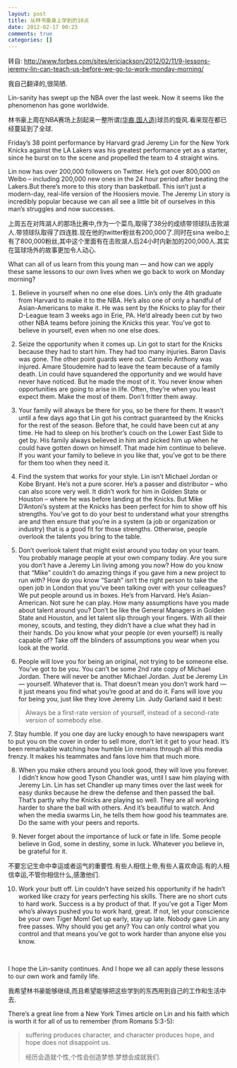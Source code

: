 ```yaml
---
layout: post
title: 从林书豪身上学到的10点
date: 2012-02-17 00:23
comments: true
categories: []
---
```

转自: <a href="http://www.forbes.com/sites/ericjackson/2012/02/11/9-lessons-jeremy-lin-can-teach-us-before-we-go-to-work-monday-morning/">http://www.forbes.com/sites/ericjackson/2012/02/11/9-lessons-jeremy-lin-can-teach-us-before-we-go-to-work-monday-morning/</a>

我自己翻译的,很简陋.

Lin-sanity has swept up the NBA over the last week. Now it seems like the phenomenon has gone worldwide.

林书豪上周在NBA赛场上刮起来一整所谓<span style="text-decoration: underline;">(华裔,国人造)</span>球员的旋风.看来现在都已经蔓延到了全球.<!--more-->

Friday’s 38 point performance by Harvard grad Jeremy Lin for the New York Knicks against the LA Lakers was his greatest performance yet as a starter, since he burst on to the scene and propelled the team to 4 straight wins.

Lin now has over 200,000 followers on Twitter. He’s got over 800,000 on Weibo – including 200,000 new ones in the 24 hour period after beating the Lakers.But there’s more to this story than basketball. This isn’t just a modern-day, real-life version of the Hoosiers movie. The Jeremy Lin story is incredibly popular because we can all see a little bit of ourselves in this man’s struggles and now successes.

上周五在对阵湖人的那场比赛中,作为一个菜鸟,取得了38分的成绩带领球队击败湖人.带领球队取得了四连胜.现在他的twitter粉丝有200,000了.同时在sina weibo上有了800,000粉丝,其中这个里面有在击败湖人后24小时内新加的200,000人.其实在篮球场外的故事更加令人动心.

What can all of us learn from this young man — and how can we apply these same lessons to our own lives when we go back to work on Monday morning?

1. Believe in yourself when no one else does. Lin’s only the 4th graduate from Harvard to make it to the NBA. He’s also one of only a handful of Asian-Americans to make it. He was sent by the Knicks to play for their D-League team 3 weeks ago in Erie, PA. He’d already been cut by two other NBA teams before joining the Knicks this year. You’ve got to believe in yourself, even when no one else does.

2. Seize the opportunity when it comes up. Lin got to start for the Knicks because they had to start him. They had too many injuries. Baron Davis was gone. The other point guards were out. Carmelo Anthony was injured. Amare Stoudemire had to leave the team because of a family death. Lin could have squandered the opportunity and we would have never have noticed. But he made the most of it. You never know when opportunities are going to arise in life. Often, they’re when you least expect them. Make the most of them. Don’t fritter them away.

3. Your family will always be there for you, so be there for them. It wasn’t until a few days ago that Lin got his contract guaranteed by the Knicks for the rest of the season. Before that, he could have been cut at any time. He had to sleep on his brother’s couch on the Lower East Side to get by. His family always believed in him and picked him up when he could have gotten down on himself. That made him continue to believe. If you want your family to believe in you like that, you’ve got to be there for them too when they need it.

4. Find the system that works for your style. Lin isn’t Michael Jordan or Kobe Bryant. He’s not a pure scorer. He’s a passer and distributor – who can also score very well. It didn’t work for him in Golden State or Houston – where he was before landing at the Knicks. But Mike D’Antoni’s system at the Knicks has been perfect for him to show off his strengths. You’ve got to do your best to understand what your strengths are and then ensure that you’re in a system (a job or organization or industry) that is a good fit for those strengths. Otherwise, people overlook the talents you bring to the table.

5. Don’t overlook talent that might exist around you today on your team. You probably manage people at your own company today. Are you sure you don’t have a Jeremy Lin living among you now? How do you know that “Mike” couldn’t do amazing things if you gave him a new project to run with? How do you know “Sarah” isn’t the right person to take the open job in London that you’ve been talking over with your colleagues? We put people around us in boxes. He’s from Harvard. He’s Asian-American. Not sure he can play. How many assumptions have you made about talent around you? Don’t be like the General Managers in Golden State and Houston, and let talent slip through your fingers. With all their money, scouts, and testing, they didn’t have a clue what they had in their hands. Do you know what your people (or even yourself) is really capable of? Take off the blinders of assumptions you wear when you look at the world.

6. People will love you for being an original, not trying to be someone else. You’ve got to be you. You can’t be some 2nd rate copy of Michael Jordan. There will never be another Michael Jordan. Just be Jeremy Lin — yourself. Whatever that is. That doesn’t mean you don’t work hard — it just means you find what you’re good at and do it. Fans will love you for being you, just like they love Jeremy Lin. Judy Garland said it best:
<blockquote>Always be a first-rate version of yourself, instead of a second-rate version of somebody else.</blockquote>
7. Stay humble. If you one day are lucky enough to have newspapers want to put you on the cover in order to sell more, don’t let it get to your head. It’s been remarkable watching how humble Lin remains through all this media frenzy. It makes his teammates and fans love him that much more.

8. When you make others around you look good, they will love you forever. I didn’t know how good Tyson Chandler was, until I saw him playing with Jeremy Lin. Lin has set Chandler up many times over the last week for easy dunks because he drew the defense and then passed the ball. That’s partly why the Knicks are playing so well. They are all working harder to share the ball with others. And it’s beautiful to watch. And when the media swarms Lin, he tells them how good his teammates are. Do the same with your peers and reports.

9. Never forget about the importance of luck or fate in life. Some people believe in God, some in destiny, some in luck. Whatever you believe in, be grateful for it.

不要忘记生命中幸运或者运气的重要性.有些人相信上帝,有些人喜欢命运.有的人相信幸运,不管你相信什么,感激他们.

10. Work your butt off. Lin couldn’t have seized his opportunity if he hadn’t worked like crazy for years perfecting his skills. There are no short cuts to hard work. Success is a by product of that. If you’ve got a Tiger Mom who’s always pushed you to work hard, great. If not, let your conscience be your own Tiger Mom! Get up early, stay up late. Nobody gave Lin any free passes. Why should you get any? You can only control what you control and that means you’ve got to work harder than anyone else you know.

&nbsp;

I hope the Lin-sanity continues. And I hope we all can apply these lessons to our own work and family life.

我希望林书豪能够继续,而且希望能够把这些学到的东西用到自己的工作和生活中去.

There’s a great line from a New York Times article on Lin and his faith which is worth it for all of us to remember (from Romans 5:3-5):
<blockquote>suffering produces character, and character produces hope, and hope does not disappoint us.

经历会造就个性,个性会创造梦想.梦想会成就我们.</blockquote>
